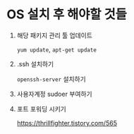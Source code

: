 # OS 설치 후 해야할 것들

1. 해당 패키지 관리 툴 업데이트

    ```yum update```, ```apt-get update```

2. .ssh 설치하기

    ```openssh-server```  설치하기

3. 사용자계정 sudoer 부여하기

4. 포트 포워딩 시키기

    https://thrillfighter.tistory.com/565

